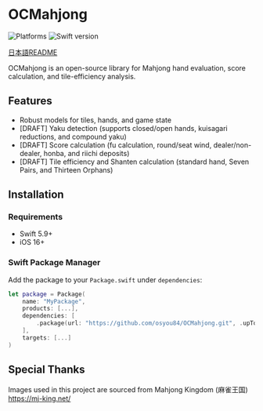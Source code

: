 # OCMahjong
![Platforms](https://img.shields.io/badge/platforms-ios-lightgrey.svg)
![Swift version](https://img.shields.io/badge/swift-5.9-orange.svg)

[日本語README](./README.ja.md)

OCMahjong is an open-source library for Mahjong hand evaluation, score calculation, and tile-efficiency analysis.

## Features
- Robust models for tiles, hands, and game state
- [DRAFT] Yaku detection (supports closed/open hands, kuisagari reductions, and compound yaku)
- [DRAFT] Score calculation (fu calculation, round/seat wind, dealer/non-dealer, honba, and riichi deposits)
- [DRAFT] Tile efficiency and Shanten calculation (standard hand, Seven Pairs, and Thirteen Orphans)

## Installation
### Requirements
- Swift 5.9+
- iOS 16+

### Swift Package Manager
Add the package to your `Package.swift` under `dependencies`:

```swift
let package = Package(
    name: "MyPackage",
    products: [...],
    dependencies: [
        .package(url: "https://github.com/osyou84/OCMahjong.git", .upToNextMajor(from: "0.1.0"))
    ],
    targets: [...]
)
```

## Special Thanks
Images used in this project are sourced from Mahjong Kingdom (麻雀王国)
https://mj-king.net/
